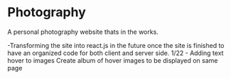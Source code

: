 # Photography

A personal photography website thats in the works.

-Transforming the site into react.js in the future once the site is finished to have an organized code for both client and server side.
1/22 -
Adding text hover to images
Create album of hover images to be displayed on same page
